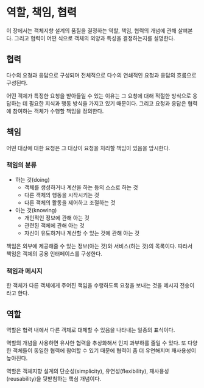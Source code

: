 # 역할, 책임, 협력

이 장에서는 객체지향 설계의 품질을 결정하는 역할, 책임, 협력의 개념에 관해 살펴본다. 그리고 협력이 어떤 식으로 객체의 외양과 특성을 결정하는지를 설명한다.

## 협력

다수의 요쳥과 응답으로 구성되며 전체적으로 다수의 연쇄적인 요청과 응답의 흐름으로 구성된다.

어떤 객체가 특정한 요청을 받아들일 수 있는 이유는 그 요청에 대해 적절한 방식으로 응답하는 데 필요한 지식과 행동 방식을 가지고 있기 때문이다. 
그리고 요청과 응답은 협력에 참여하는 객체가 수행할 책임을 정의한다.

## 책임

어떤 대상에 대한 요청은 그 대상이 요청을 처리할 책임이 있음을 암시한다.

### 책임의 분류

* 하는 것(doing)
  * 객체를 생성하거나 계산을 하는 등의 스스로 하는 것
  * 다른 객체의 행동을 시작시키는 것
  * 다른 객체의 활동을 제어하고 조절하는 것
* 아는 것(knowing)
  * 개인적인 정보에 관해 아는 것
  * 관련된 객체에 관해 아는 것
  * 자신이 유도하거나 계산할 수 있는 것에 관해 아는 것
  
책임은 외부에 제공해줄 수 있는 정보(아는 것)와 서비스(하는 것)의 목록이다. 따라서 책임은 객체의 공용 인터페이스를 구성한다.

### 책임과 메시지

한 객체가 다른 객체에게 주어진 책임을 수행하도록 요청을 보내는 것을 메시지 전송이라고 한다.

## 역할

역할은 협력 내에서 다른 객체로 대체할 수 있음을 나타내는 일종의 표식이다.

역할의 개념을 사용하면 유사한 협력을 추상화해서 인지 과부하를 줄일 수 있다. 또 다양한 객체들이 동일한 협력에 참여할 수 있기 때문에 협력이 좀 더 유연해지며 재사용성이 높아진다. 

역할은 객체지향 설계의 단순성(simplicity), 유연성(flexibility), 재사용성(reusability)을 뒷받침하는 핵심 개념이다.


